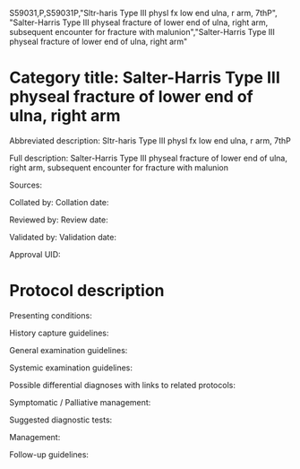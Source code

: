 S59031,P,S59031P,"Sltr-haris Type III physl fx low end ulna, r arm, 7thP", "Salter-Harris Type III physeal fracture of lower end of ulna, right arm, subsequent encounter for fracture with malunion","Salter-Harris Type III physeal fracture of lower end of ulna, right arm"
# Category title: Salter-Harris Type III physeal fracture of lower end of ulna, right arm

Abbreviated description: Sltr-haris Type III physl fx low end ulna, r arm, 7thP

Full description: Salter-Harris Type III physeal fracture of lower end of ulna, right arm, subsequent encounter for fracture with malunion

Sources:

Collated by:
Collation date:

Reviewed by:
Review date:

Validated by:
Validation date:

Approval UID:

# Protocol description

Presenting conditions:

History capture guidelines:

General examination guidelines:

Systemic examination guidelines:

Possible differential diagnoses with links to related protocols:

Symptomatic / Palliative management:

Suggested diagnostic tests:

Management:

Follow-up guidelines:
